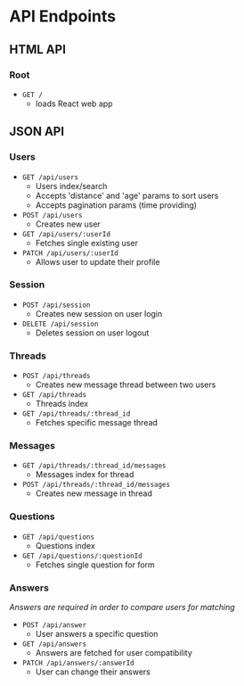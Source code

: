 # API Endpoints

## HTML API

### Root
* `GET /`
  * loads React web app

## JSON API

### Users
* `GET /api/users`
  * Users index/search
  * Accepts 'distance' and 'age' params to sort users
  * Accepts pagination params (time providing)
* `POST /api/users`
  * Creates new user
* `GET /api/users/:userId`
  * Fetches single existing user
* `PATCH /api/users/:userId`
  * Allows user to update their profile

### Session
* `POST /api/session`
  * Creates new session on user login
* `DELETE /api/session`
  * Deletes session on user logout

### Threads
* `POST /api/threads`
  * Creates new message thread between two users
* `GET /api/threads`
  * Threads index
* `GET /api/threads/:thread_id`
  * Fetches specific message thread

### Messages
* `GET /api/threads/:thread_id/messages`
  * Messages index for thread
* `POST /api/threads/:thread_id/messages`
  * Creates new message in thread

### Questions
* `GET /api/questions`
  * Questions index
* `GET /api/questions/:questionId`
  * Fetches single question for form

### Answers
*Answers are required in order to compare users for matching*
* `POST /api/answer`
  * User answers a specific question
* `GET /api/answers`
  * Answers are fetched for user compatibility
* `PATCH /api/answers/:answerId`
  * User can change their answers
